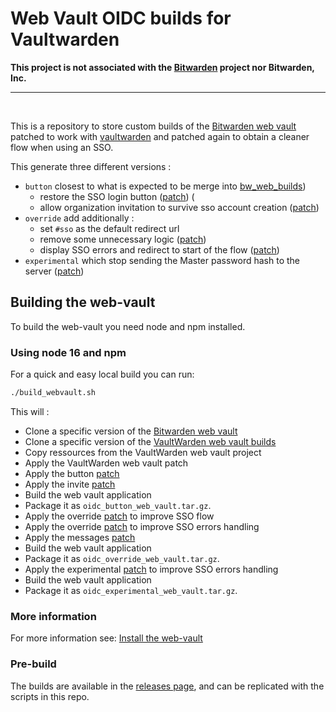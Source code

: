 # Web Vault OIDC builds for Vaultwarden

**This project is not associated with the [Bitwarden](https://bitwarden.com/) project nor Bitwarden, Inc.**

---

<br>

This is a repository to store custom builds of the [Bitwarden web vault](https://github.com/bitwarden/clients/tree/master/apps/web) patched to work with [vaultwarden](https://github.com/dani-garcia/vaultwarden) and patched again to obtain a cleaner flow when using an SSO.

This generate three different versions :

- `button` closest to what is expected to be merge into [bw_web_builds](https://github.com/dani-garcia/bw_web_builds))
	- restore the SSO login button ([patch](oidc_button.patch)) (
	- allow organization invitation to survive sso account creation ([patch](oidc_invite.patch))
- `override` add additionally :
	- set `#sso` as the default redirect url
	- remove some unnecessary logic ([patch](oidc_override.patch))
	- display SSO errors and redirect to start of the flow ([patch](oidc_sso_errors.patch))
- `experimental` which stop sending the Master password hash to the server ([patch](oidc_experimental.patch))

## Building the web-vault
To build the web-vault you need node and npm installed.

### Using node 16 and npm
For a quick and easy local build you can run:
```bash
./build_webvault.sh
```

This will :
	
- Clone a specific version of the [Bitwarden web vault](https://github.com/bitwarden/clients/tree/master/apps/web)
- Clone a specific version of the [VaultWarden web vault builds](https://github.com/dani-garcia/bw_web_builds)
- Copy ressources from the VaultWarden web vault project
- Apply the VaultWarden web vault patch
- Apply the button [patch](oidc_button.patch)
- Apply the invite [patch](oidc_invite.patch)
- Build the web vault application
- Package it as `oidc_button_web_vault.tar.gz`.
- Apply the override [patch](oidc_override.patch) to improve SSO flow
- Apply the override [patch](oidc_sso_errors.patch) to improve SSO errors handling
- Apply the messages [patch](oidc_messages.patch)
- Build the web vault application
- Package it as `oidc_override_web_vault.tar.gz`.
- Apply the experimental [patch](oidc_experimental.patch) to improve SSO errors handling
- Build the web vault application
- Package it as `oidc_experimental_web_vault.tar.gz`.

### More information
For more information see: [Install the web-vault](https://github.com/dani-garcia/vaultwarden/wiki/Building-binary#install-the-web-vault)

### Pre-build
The builds are available in the [releases page](https://github.com/Timshel/oidc_web_builds/releases), and can be replicated with the scripts in this repo.
